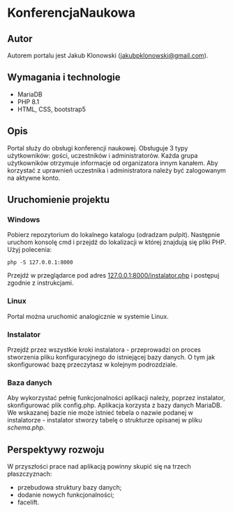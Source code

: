 # KonferencjaNaukowa

## Autor
Autorem portalu jest Jakub Klonowski (jakubpklonowski@gmail.com).

## Wymagania i technologie
- MariaDB
- PHP 8.1
- HTML, CSS, bootstrap5

## Opis
Portal służy do obsługi konferencji naukowej. Obsługuje 3 typy użytkowników: gości, uczestników i administratorów. Każda grupa użytkowników otrzymuje informacje od organizatora innym kanałem. Aby korzystać z uprawnień uczestnika i administratora należy być zalogowanym na aktywne konto.

## Uruchomienie projektu
### Windows
Pobierz repozytorium do lokalnego katalogu (odradzam pulpit). Następnie uruchom konsolę cmd i przejdź do lokalizacji w której znajdują się pliki PHP. Użyj polecenia:

    php -S 127.0.0.1:8000
    
Przejdź w przeglądarce pod adres [127.0.0.1:8000/instalator.php](127.0.0.1:8000/instalator.php) i postępuj zgodnie z instrukcjami.
### Linux
Portal można uruchomić analogicznie w systemie Linux.

### Instalator
Przejdź przez wszystkie kroki instalatora - przeprowadzi on proces stworzenia pliku konfiguracyjnego do istniejącej bazy danych. O tym jak skonfigurować bazę przeczytasz w kolejnym podrozdziale.

### Baza danych
Aby wykorzystać pełnię funkcjonalności aplikacji należy, poprzez instalator, skonfigurować plik config.php. Aplikacja korzysta z bazy danych MariaDB. We wskazanej bazie nie może istnieć tebela o nazwie podanej w instalatorze - instalator stworzy tabelę o strukturze opisanej w pliku *schema.php*.

## Perspektywy rozwoju
W przyszłości prace nad aplikacją powinny skupić się na trzech płaszczyznach:
- przebudowa struktury bazy danych;
- dodanie nowych funkcjonalności;
- facelift.
